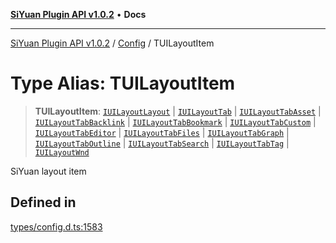 [**SiYuan Plugin API v1.0.2**](../../../README.md) • **Docs**

---

[SiYuan Plugin API v1.0.2](../../../README.md) / [Config](../README.md) / TUILayoutItem

# Type Alias: TUILayoutItem

> **TUILayoutItem**: [`IUILayoutLayout`](../interfaces/IUILayoutLayout.md) \| [`IUILayoutTab`](../interfaces/IUILayoutTab.md) \| [`IUILayoutTabAsset`](../interfaces/IUILayoutTabAsset.md) \| [`IUILayoutTabBacklink`](../interfaces/IUILayoutTabBacklink.md) \| [`IUILayoutTabBookmark`](../interfaces/IUILayoutTabBookmark.md) \| [`IUILayoutTabCustom`](../interfaces/IUILayoutTabCustom.md) \| [`IUILayoutTabEditor`](../interfaces/IUILayoutTabEditor.md) \| [`IUILayoutTabFiles`](../interfaces/IUILayoutTabFiles.md) \| [`IUILayoutTabGraph`](../interfaces/IUILayoutTabGraph.md) \| [`IUILayoutTabOutline`](../interfaces/IUILayoutTabOutline.md) \| [`IUILayoutTabSearch`](../interfaces/IUILayoutTabSearch.md) \| [`IUILayoutTabTag`](../interfaces/IUILayoutTabTag.md) \| [`IUILayoutWnd`](../interfaces/IUILayoutWnd.md)

SiYuan layout item

## Defined in

[types/config.d.ts:1583](https://github.com/siyuan-note/petal/tree/main/types/config.d.ts#L1583)
